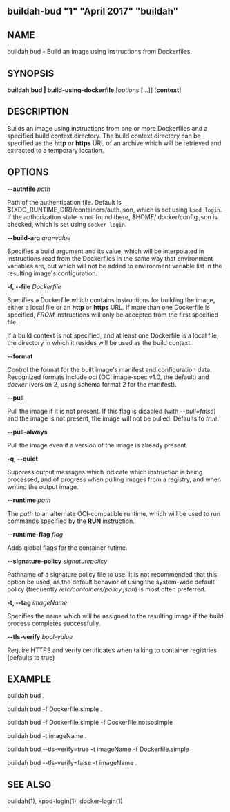 ## buildah-bud "1" "April 2017" "buildah"

## NAME
buildah bud - Build an image using instructions from Dockerfiles.

## SYNOPSIS
**buildah** **bud | build-using-dockerfile** [*options* [...]] [**context**]

## DESCRIPTION
Builds an image using instructions from one or more Dockerfiles and a specified
build context directory.  The build context directory can be specified as the
**http** or **https** URL of an archive which will be retrieved and extracted
to a temporary location.

## OPTIONS

**--authfile** *path*

Path of the authentication file. Default is ${XDG_RUNTIME\_DIR}/containers/auth.json, which is set using `kpod login`.
If the authorization state is not found there, $HOME/.docker/config.json is checked, which is set using `docker login`.

**--build-arg** *arg=value*

Specifies a build argument and its value, which will be interpolated in
instructions read from the Dockerfiles in the same way that environment
variables are, but which will not be added to environment variable list in the
resulting image's configuration.

**-f, --file** *Dockerfile*

Specifies a Dockerfile which contains instructions for building the image,
either a local file or an **http** or **https** URL.  If more than one
Dockerfile is specified, *FROM* instructions will only be accepted from the
first specified file.

If a build context is not specified, and at least one Dockerfile is a
local file, the directory in which it resides will be used as the build
context.

**--format**

Control the format for the built image's manifest and configuration data.
Recognized formats include *oci* (OCI image-spec v1.0, the default) and
*docker* (version 2, using schema format 2 for the manifest).

**--pull**

Pull the image if it is not present.  If this flag is disabled (with
*--pull=false*) and the image is not present, the image will not be pulled.
Defaults to *true*.

**--pull-always**

Pull the image even if a version of the image is already present.

**-q, --quiet**

Suppress output messages which indicate which instruction is being processed,
and of progress when pulling images from a registry, and when writing the
output image.

**--runtime** *path*

The *path* to an alternate OCI-compatible runtime, which will be used to run
commands specified by the **RUN** instruction.

**--runtime-flag** *flag*

Adds global flags for the container rutime.

**--signature-policy** *signaturepolicy*

Pathname of a signature policy file to use.  It is not recommended that this
option be used, as the default behavior of using the system-wide default policy
(frequently */etc/containers/policy.json*) is most often preferred.

**-t, --tag** *imageName*

Specifies the name which will be assigned to the resulting image if the build
process completes successfully.

**--tls-verify** *bool-value*

Require HTTPS and verify certificates when talking to container registries (defaults to true)

## EXAMPLE

buildah bud .

buildah bud -f Dockerfile.simple .

buildah bud -f Dockerfile.simple -f Dockerfile.notsosimple

buildah bud -t imageName .

buildah bud --tls-verify=true -t imageName -f Dockerfile.simple

buildah bud --tls-verify=false -t imageName .

## SEE ALSO
buildah(1), kpod-login(1), docker-login(1)
